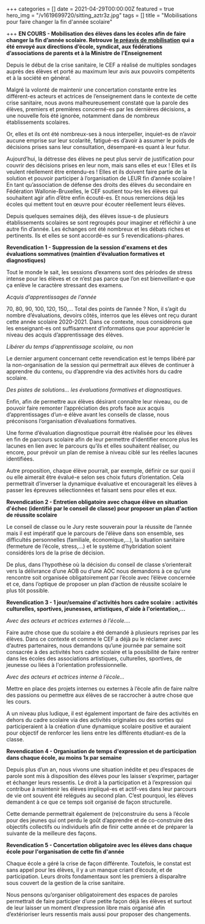 +++
categories = []
date = 2021-04-29T00:00:00Z
featured = true
hero_img = "/v1619699720/sitting_aztr3z.jpg"
tags = []
title = "Mobilisations pour faire changer la fin d'année scolaire"

+++
**EN COURS - Mobilisation des élèves dans les écoles afin de faire changer la fin d’année scolaire. Retrouve** [**le préavis de mobilisation**](https://res.cloudinary.com/cefasbl/image/upload/v1619700816/CEF_-_Texte_g%C3%A9n%C3%A9ral_-_Pr%C3%A9avis_de_mobilisation_des_El%C3%A8ves_-_Avril_2021_1_spl8ub.pdf) **qui a été envoyé aux directions d’école, syndicat, aux fédérations d’associations de parents et à la Ministre de l’Enseignement**

Depuis le début de la crise sanitaire, le CEF a réalisé de multiples sondages auprès des élèves et porté au maximum leur avis aux pouvoirs compétents et à la société en général.

Malgré la volonté de maintenir une concertation constante entre les différent-es acteurs et actrices de l’enseignement dans le contexte de cette crise sanitaire, nous avons malheureusement constaté que la parole des élèves, premiers et premières concerné-es par les dernières décisions, a une nouvelle fois été ignorée, notamment dans de nombreux établissements scolaires.

Or, elles et ils ont été nombreux-ses à nous interpeller, inquiet-es de n’avoir aucune emprise sur leur scolarité, fatigué-es d’avoir à assumer le poids de décisions prises sans leur consultation, désemparé-es quant à leur futur.

Aujourd’hui, la détresse des élèves ne peut plus servir de justification pour couvrir des décisions prises en leur nom, mais sans elles et eux ! Elles et ils veulent réellement être entendu-es ! Elles et ils doivent faire partie de la solution et pouvoir participer à l’organisation de LEUR fin d’année scolaire ! En tant qu’association de défense des droits des élèves du secondaire en Fédération Wallonie-Bruxelles, le CEF soutient tou-tes les élèves qui souhaitent agir afin d’être enfin écouté-es. Et nous remercions déjà les écoles qui mettent tout en œuvre pour écouter réellement leurs élèves.

Depuis quelques semaines déjà, des élèves issue-s de plusieurs établissements scolaires se sont regroupés pour imaginer et réfléchir à une autre fin d’année. Les échanges ont été nombreux et les débats riches et pertinents. Ils et elles se sont accordé-es sur 5 revendications-phares.

**Revendication 1 - Suppression de la session d'examens et des évaluations sommatives (maintien d’évaluation formatives et diagnostiques)**

Tout le monde le sait, les sessions d’examens sont des périodes de stress intense pour les élèves et ce n’est pas parce que l’on est bienveillant-e que ça enlève le caractère stressant des examens.

_Acquis d’apprentissages de l’année_

70, 80, 90, 100, 120, 150,... Total des points de l’année ? Non, il s’agit du nombre d’évaluations, devoirs côtés, interros que les élèves ont reçu durant cette année scolaire 2020-2021. Dans ce contexte, nous considérons que les enseignant-es ont suffisamment d’informations que pour apprécier le niveau des acquis d’apprentissage des élèves.

_Libérer du temps d’apprentissage scolaire, ou non_

Le dernier argument concernant cette revendication est le temps libéré par la non-organisation de la session qui permettrait aux élèves de continuer à apprendre du contenu, ou d’apprendre via des activités hors du cadre scolaire.

_Des pistes de solutions… les évaluations formatives et diagnostiques._

Enfin, afin de permettre aux élèves désirant connaître leur niveau, ou de pouvoir faire remonter l’appréciation des profs face aux acquis d’apprentissages d’un-e élève avant les conseils de classe, nous préconisons l’organisation d’évaluations formatives.

Une forme d’évaluation diagnostique pourrait être réalisée pour les élèves en fin de parcours scolaire afin de leur permettre d’identifier encore plus les lacunes en lien avec le parcours qu’ils et elles souhaitent réaliser, ou encore, pour prévoir un plan de remise à niveau ciblé sur les réelles lacunes identifiées.

Autre proposition, chaque élève pourrait, par exemple, définir ce sur quoi il ou elle aimerait être évalué-e selon ses choix futurs d’orientation. Cela permettrait d’inverser la dynamique évaluative et encouragerait les élèves à passer les épreuves sélectionnées et faisant sens pour elles et eux.

**Revendication 2 - Entretien obligatoire avec chaque élève en situation d'échec (identifié par le conseil de classe) pour proposer un plan d'action de réussite scolaire**

Le conseil de classe ou le Jury reste souverain pour la réussite de l’année mais il est impératif que le parcours de l’élève dans son ensemble, ses difficultés personnelles (familiale, économique,...), la situation sanitaire (fermeture de l’école, stress,...) et le système d’hybridation soient considérés lors de la prise de décision.

De plus, dans l’hypothèse où la décision du conseil de classe s’orienterait vers la délivrance d’une AOB ou d’une AOC nous demandons à ce qu’une rencontre soit organisée obligatoirement par l’école avec l’élève concernée et ce, dans l’optique de proposer un plan d’action de réussite scolaire le plus tôt possible.

**Revendication 3 - 1 jour/semaine d'activités hors cadre scolaire : activités culturelles, sportives, jeunesses, artistiques, d'aide à l'orientation,...**

_Avec des acteurs et actrices externes à l’école…._

Faire autre chose que du scolaire a été demandé à plusieurs reprises par les élèves. Dans ce contexte et comme le CEF a déjà pu le réclamer avec d’autres partenaires, nous demandons qu’une journée par semaine soit consacrée à des activités hors cadre scolaire et la possibilité de faire rentrer dans les écoles des associations artistiques, culturelles, sportives, de jeunesse ou liées à l'orientation professionnelle.

_Avec des acteurs et actrices interne à l’école..._

Mettre en place des projets internes ou externes à l’école afin de faire naître des passions ou permettre aux élèves de se raccrocher à autre chose que les cours.

A un niveau plus ludique, il est également important de faire des activités en dehors du cadre scolaire via des activités originales ou des sorties qui participeraient à la création d’une dynamique scolaire positive et auraient pour objectif de renforcer les liens entre les différents étudiant-es de la classe.

**Revendication 4 - Organisation de temps d'expression et de participation dans chaque école, au moins 1x par semaine**

Depuis plus d’un an, nous vivons une situation inédite et peu d’espaces de parole sont mis à disposition des élèves pour les laisser s’exprimer, partager et échanger leurs ressentis. Le droit à la participation et à l’expression qui contribue à maintenir les élèves impliqué-es et actif-ves dans leur parcours de vie ont souvent été relégués au second plan. C’est pourquoi, les élèves demandent à ce que ce temps soit organisé de façon structurelle.

Cette demande permettrait également de (re)construire du sens à l’école pour des jeunes qui ont perdu le goût d’apprendre et de co-construire des objectifs collectifs ou individuels afin de finir cette année et de préparer la suivante de la meilleure des façons.

**Revendication 5 - Concertation obligatoire avec les élèves dans chaque école pour l'organisation de cette fin d'année**

Chaque école a géré la crise de façon différente. Toutefois, le constat est sans appel pour les élèves, il y a un manque criant d’écoute, et de participation. Leurs droits fondamentaux sont les premiers à disparaître sous couvert de la gestion de la crise sanitaire.

Nous pensons qu’organiser obligatoirement des espaces de paroles permettrait de faire participer d’une petite façon déjà les élèves et surtout de leur laisser un moment d’expression libre mais organisé afin d’extérioriser leurs ressentis mais aussi pour proposer des changements.